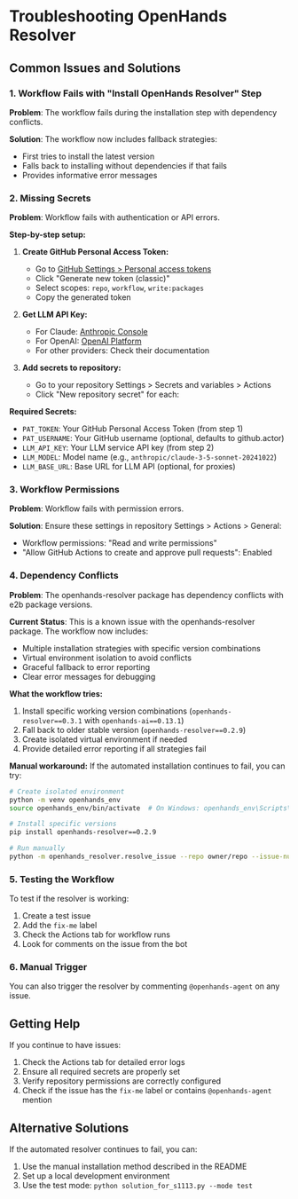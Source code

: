 # Troubleshooting OpenHands Resolver

## Common Issues and Solutions

### 1. Workflow Fails with "Install OpenHands Resolver" Step

**Problem**: The workflow fails during the installation step with dependency conflicts.

**Solution**: The workflow now includes fallback strategies:
- First tries to install the latest version
- Falls back to installing without dependencies if that fails
- Provides informative error messages

### 2. Missing Secrets

**Problem**: Workflow fails with authentication or API errors.

**Step-by-step setup:**

1. **Create GitHub Personal Access Token:**
   - Go to [GitHub Settings > Personal access tokens](https://github.com/settings/tokens)
   - Click "Generate new token (classic)"
   - Select scopes: `repo`, `workflow`, `write:packages`
   - Copy the generated token

2. **Get LLM API Key:**
   - For Claude: [Anthropic Console](https://console.anthropic.com/)
   - For OpenAI: [OpenAI Platform](https://platform.openai.com/api-keys)
   - For other providers: Check their documentation

3. **Add secrets to repository:**
   - Go to your repository Settings > Secrets and variables > Actions
   - Click "New repository secret" for each:

**Required Secrets:**
- `PAT_TOKEN`: Your GitHub Personal Access Token (from step 1)
- `PAT_USERNAME`: Your GitHub username (optional, defaults to github.actor)
- `LLM_API_KEY`: Your LLM service API key (from step 2)
- `LLM_MODEL`: Model name (e.g., `anthropic/claude-3-5-sonnet-20241022`)
- `LLM_BASE_URL`: Base URL for LLM API (optional, for proxies)

### 3. Workflow Permissions

**Problem**: Workflow fails with permission errors.

**Solution**: Ensure these settings in repository Settings > Actions > General:
- Workflow permissions: "Read and write permissions"
- "Allow GitHub Actions to create and approve pull requests": Enabled

### 4. Dependency Conflicts

**Problem**: The openhands-resolver package has dependency conflicts with e2b package versions.

**Current Status**: This is a known issue with the openhands-resolver package. The workflow now includes:
- Multiple installation strategies with specific version combinations
- Virtual environment isolation to avoid conflicts
- Graceful fallback to error reporting
- Clear error messages for debugging

**What the workflow tries:**
1. Install specific working version combinations (`openhands-resolver==0.3.1` with `openhands-ai==0.13.1`)
2. Fall back to older stable version (`openhands-resolver==0.2.9`)
3. Create isolated virtual environment if needed
4. Provide detailed error reporting if all strategies fail

**Manual workaround:**
If the automated installation continues to fail, you can try:
```bash
# Create isolated environment
python -m venv openhands_env
source openhands_env/bin/activate  # On Windows: openhands_env\Scripts\activate

# Install specific versions
pip install openhands-resolver==0.2.9

# Run manually
python -m openhands_resolver.resolve_issue --repo owner/repo --issue-number 123
```

### 5. Testing the Workflow

To test if the resolver is working:

1. Create a test issue
2. Add the `fix-me` label
3. Check the Actions tab for workflow runs
4. Look for comments on the issue from the bot

### 6. Manual Trigger

You can also trigger the resolver by commenting `@openhands-agent` on any issue.

## Getting Help

If you continue to have issues:

1. Check the Actions tab for detailed error logs
2. Ensure all required secrets are properly set
3. Verify repository permissions are correctly configured
4. Check if the issue has the `fix-me` label or contains `@openhands-agent` mention

## Alternative Solutions

If the automated resolver continues to fail, you can:

1. Use the manual installation method described in the README
2. Set up a local development environment
3. Use the test mode: `python solution_for_s1113.py --mode test`
